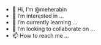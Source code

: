 - 👋 Hi, I’m @meherabin
- 👀 I’m interested in ...
- 🌱 I’m currently learning ...
- 💞️ I’m looking to collaborate on ...
- 📫 How to reach me ...

<!---
meherabin/meherabin is a ✨ special ✨ repository because its `README.md` (this file) appears on your GitHub profile.
You can click the Preview link to take a look at your changes.
--->
